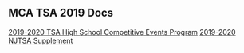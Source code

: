 ## MCA TSA 2019 Docs

[2019-2020 TSA High School Competitive Events Program](https://icevin.github.io/tsa_docs/2019-2020_TSA_HS_Competitve_Events_Guide.pdf)
[2019-2020 NJTSA Supplement](https://icevin.github.io/tsa_docs/2019-High-School-Supplement.pdf)

